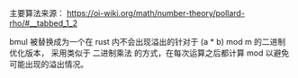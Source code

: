 主要算法来源：
https://oi-wiki.org/math/number-theory/pollard-rho/#__tabbed_1_2

bmul 被替换成为一个在 rust 内不会出现溢出的针对于 (a * b) mod m 的二进制优化版本，
采用类似于 二进制乘法 的方式，在每次运算之后都计算 mod 以避免可能出现的溢出情况。